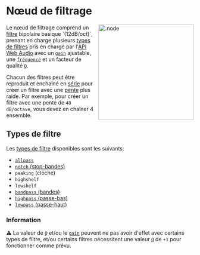 # Nœud de filtrage

<img align="right" style="margin-left: 8px;" src="https://cdn.discordapp.com/attachments/667464431562653706/1052202046369054720/filter_node.png" alt=".node" width="256"/>

Le nœud de filtrage comprend un [filtre](https://en.wikipedia.org/wiki/Filter_(signal_processing)) bipolaire basique `(12dB/oct)`, prenant en charge plusieurs [types de filtres](https://developer.mozilla.org/en-US/docs/Web/API/BiquadFilterNode/type) pris en charge par l'[API Web Audio](https://developer.mozilla.org/en-US/docs/Web/API/Web_Audio_API) avec un [`gain`](https://en.wikipedia.org/wiki/Gain_(electronics)) ajustable, une [`fréquence`](https://en.wikipedia.org/wiki/Frequency) et un facteur de qualité [`Q`](https://en.wikipedia.org/wiki/Q_factor).

Chacun des filtres peut être reproduit et enchaîné en [série](https://en.wikipedia.org/wiki/Daisy_chain_(electrical_engineering)) pour créer un filtre avec une [pente](https://en.wikipedia.org/wiki/Roll-off) plus raide. Par exemple, pour créer un filtre avec une pente de `48 dB/octave`, vous devez en chaîner 4 ensemble.

## Types de filtre

Les [types de filtre](https://developer.mozilla.org/en-US/docs/Web/API/BiquadFilterNode/type) disponibles sont les suivants: 

- [`allpass`](https://en.wikipedia.org/wiki/All-pass_filter)
- [`notch` (stop-bandes)](https://en.wikipedia.org/wiki/Band-stop_filter)
- `peaking` (cloche)
- `highshelf`
- `lowshelf`
- [`bandpass` (bandes)](https://en.wikipedia.org/wiki/Band-pass_filter)
- [`highpass` (passe-bas)](https://en.wikipedia.org/wiki/High-pass_filter)
- [`lowpass` (passe-haut)](https://en.wikipedia.org/wiki/Low-pass_filter)

### Information
⚠️ La valeur de [`Q`](https://en.wikipedia.org/wiki/Q_factor) et/ou le [`gain`](https://en.wikipedia.org/wiki/Gain_(electronics)) peuvent ne pas avoir d'effet avec certains types de filtre, et/ou certains filtres nécessitent une valeur [`Q`](https://en.wikipedia.org/wiki/Q_factor) de `+1` pour fonctionner comme prévu.
